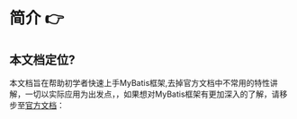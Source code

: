 # 简介 👉

## 本文档定位?

本文档旨在帮助初学者快速上手MyBatis框架,去掉官方文档中不常用的特性讲解，一切以实际应用为出发点，，如果想对MyBatis框架有更加深入的了解，请移步至[官方文档](http://www.mybatis.org/mybatis-3/zh/index.html)： 

